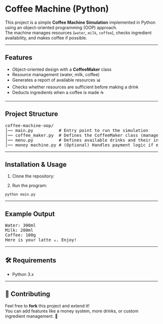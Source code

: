 <h1>Coffee Machine (Python)</h1>

<p>
  This project is a simple <strong>Coffee Machine Simulation</strong> implemented in Python using 
  an object-oriented programming (OOP) approach.<br>
  The machine manages resources (<code>water</code>, <code>milk</code>, <code>coffee</code>), 
  checks ingredient availability, and makes coffee if possible.
</p>

<hr>

<h2>Features</h2>
<ul>
  <li>Object-oriented design with a <strong>CoffeeMaker</strong> class</li>
  <li>Resource management (water, milk, coffee)</li>
  <li>Generates a report of available resources 📊</li>
  <li>Checks whether resources are sufficient before making a drink</li>
  <li>Deducts ingredients when a coffee is made ☕</li>
</ul>

<hr>

<h2>Project Structure</h2>
<pre>
coffee-machine-oop/
│── main.py          # Entry point to run the simulation
│── coffee_maker.py  # Defines the CoffeeMaker class (manages resources & makes coffee)
│── menu.py          # Defines available drinks and their ingredients
│── money_machine.py # (Optional) Handles payment logic if extended
</pre>

<hr>

<h2>Installation &amp; Usage</h2>
<ol>
  <li>Clone the repository:</li>
</ol>
<ol start="2">
  <li>Run the program:</li>
</ol>
<pre><code>python main.py
</code></pre>

<hr>

<h2>Example Output</h2>
<pre>
Water: 300ml
Milk: 200ml
Coffee: 100g
Here is your latte ☕️. Enjoy!
</pre>

<hr>

<h2>🛠 Requirements</h2>
<ul>
  <li>Python 3.x</li>
</ul>

<hr>

<h2>🤝 Contributing</h2>
<p>
  Feel free to <strong>fork</strong> this project and extend it! <br>
  You can add features like a money system, more drinks, or custom ingredient management. 🙌
</p>
